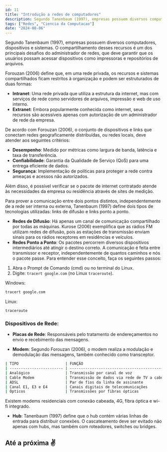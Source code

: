 ```yaml
---
id: 11
title: "Introdução a redes de computadores"
description: Segundo Tanenbaum (1997), empresas possuem diversos computadores, dispositivos e sistemas.
tags: ["Redes", "Ciencia da Computacao"]
date: "2024-08-06"
---
```


Segundo Tanenbaum (1997), empresas possuem diversos computadores, dispositivos e sistemas. O compartilhamento desses recursos é um dos principais desafios do administrador de redes, que deve garantir que os usuários possam acessar dispositivos como impressoras e repositórios de arquivos.

Forouzan (2006) define que, em uma rede privada, os recursos e sistemas compartilhados ficam restritos à organização e podem ser estruturados de duas formas:

- **Intranet**: Uma rede privada que utiliza a estrutura da internet, mas com serviços de rede como servidores de arquivos, impressão e web de uso interno.
- **Extranet**: Embora popularmente conhecida como internet, seus recursos são acessíveis apenas com autorização de um administrador de rede da empresa.

De acordo com Forouzan (2006), o conjunto de dispositivos e links que conectam redes geograficamente distribuídas, ou redes locais, deve atender aos seguintes critérios:

- **Desempenho**: Medido por métricas como largura de banda, latência e taxa de transferência.
- **Confiabilidade**: Garantia da Qualidade de Serviço (QoS) para uma entrega eficiente de dados.
- **Segurança**: Implementação de políticas para proteger a rede contra ameaças e acessos não autorizados.

Além disso, é possível verificar se o pacote de internet contratado atende às necessidades da empresa ou residência através de sites de medição.

Para prover a comunicação entre dois pontos distintos, independentemente de a rede ser interna ou externa, Tanenbaum (1997) define dois tipos de tecnologias utilizadas: links de difusão e links ponto a ponto.

- **Redes de Difusão**: Há apenas um canal de comunicação compartilhado por todas as máquinas. Kurose (2006) exemplifica que as rádios FM utilizam redes de difusão, pois as estações de transmissão enviam sinais para os rádios receptores em residências e veículos.
- **Redes Ponto a Ponto**: Os pacotes percorrem diversos dispositivos intermediários até atingir o destino correto. A comunicação é feita entre transmissor e receptor, independentemente de quantos caminhos e nós o pacote passe. Para entender esse conceito, faça os seguintes passos:

1. Abra o Prompt de Comando (cmd) ou no terminal do Linux.
2. Digite: `tracert google.com` (no Linux `traceroute`).

Windows:

```bash
tracert google.com
```

Linux:

```bash
traceroute
```

### Dispositivos de Rede:

- **Placas de Rede**: Responsáveis pelo tratamento de endereçamentos no envio e recebimento das mensagens.

- **Modem**: Segundo Forouzan (2006), o modem realiza a modulação e demodulação das mensagens, também conhecido como transceptor. 

```bash
| TIPO                     | FUNÇÃO                                     |
| ------------------------ | ------------------------------------------ |
| Analógico                | Transmissão por canal de voz               |
| Cable Modem              | Transmissão de dados via rede de TV a cabo |
| ADSL                     | Par de fios da linha de assinante          |
| Canal E1, E3 e E4        | Canais digitais de telecomunicações        |
| Ópticos                  | Transmissões por fibras ópticas            |
```

Existem modems residenciais com conexão cabeada, 4G, fibra óptica e wi-fi integrado.

- **Hub**: Tanenbaum (1997) define que o hub contém várias linhas de entrada para distribuir conexões. O cascateamento deve ser evitado não apenas com hubs, mas também com roteadores, switches ou bridges.

## Até a próxima ✌️